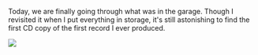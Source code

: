 Today, we are finally going through what was in the garage. Though I revisited it when I put everything in storage, it's still astonishing to find the first CD copy of the first record I ever produced.

![](Today,%20we%20are%20finally%20going%20through%20what%20was%20in%20the%20garage.%20Though%20I%20revisited%20it%20when%20I%20put%20everything%20in%20storage,%20it's%20still%20astonishing%20to%20find%20the%20first%20CD%20copy%20of%20the%20first%20record%20I%20ever%20produced./b0bdd2e56bb9b4f0787cfeca97331892.jpeg)